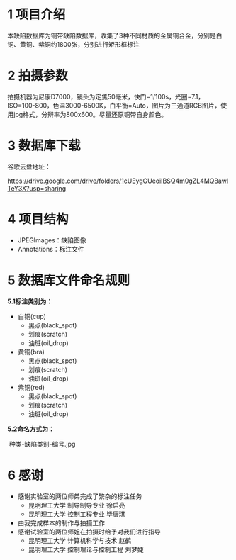 

# 1 项目介绍

本缺陷数据库为铜带缺陷数据库，收集了3种不同材质的金属铜合金，分别是白铜、黄铜、紫铜约1800张，分别进行矩形框标注

# 2 拍摄参数

拍摄机器为尼康D7000，镜头为定焦50毫米，快门=1/100s，光圈=7.1，ISO=100-800，色温3000-6500K，白平衡=Auto，图片为三通道RGB图片，使用jpg格式，分辨率为800x600。尽量还原铜带自身颜色。

# 3 数据库下载

谷歌云盘地址：

https://drive.google.com/drive/folders/1cUEygGUeoiIBSQ4m0gZL4MQ8awlTeY3X?usp=sharing

# 4 项目结构

- JPEGImages：缺陷图像
- Annotations：标注文件

# 5 数据库文件命名规则

**5.1标注类别为：**

 - 白铜(cup)
    - 黑点(black_spot)
    - 划痕(scratch)
    - 油斑(oil_drop)
 - 黄铜(bra)
    - 黑点(black_spot)
    - 划痕(scratch)
    - 油斑(oil_drop)
 - 紫铜(red)
    - 黑点(black_spot)
    - 划痕(scratch)
    - 油斑(oil_drop)

**5.2命名方式为：**

​	种类-缺陷类别-编号.jpg

# 6 感谢

- 感谢实验室的两位师弟完成了繁杂的标注任务
  - 昆明理工大学 制导制导专业 徐启亮
  - 昆明理工大学 控制工程专业 毕唐琪
- 由我完成样本的制作与拍摄工作
- 感谢试验室的两位师姐在拍摄时给予对我们进行指导
  - 昆明理工大学 计算机科学与技术 赵鹤
  - 昆明理工大学 控制理论与控制工程 刘梦婕
